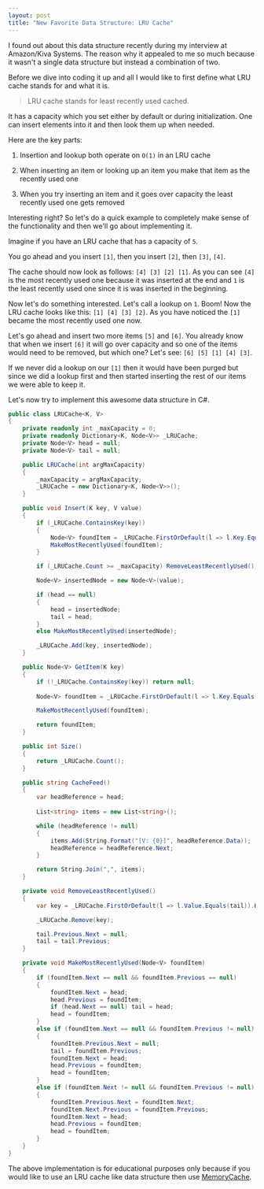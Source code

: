 ```yaml
---
layout: post
title: "New Favorite Data Structure: LRU Cache"
---
```


I found out about this data structure recently during my interview at Amazon/Kiva Systems. The reason why it appealed to me so much because it wasn't a single data structure but instead a combination of two.

Before we dive into coding it up and all I would like to first define what LRU cache stands for and what it is.

> LRU cache stands for least recently used cached.

It has a capacity which you set either by default or during initialization. One can insert elements into it and then look them up when needed. 

Here are the key parts:

1) Insertion and lookup both operate on `O(1)` in an LRU cache

2) When inserting an item or looking up an item you make that item as the recently used one

3) When you try inserting an item and it goes over capacity the least recently used one gets removed

Interesting right? So let's do a quick example to completely make sense of the functionality and then we'll go about implementing it.

Imagine if you have an LRU cache that has a capacity of `5`.

You go ahead and you insert `[1]`, then you insert `[2]`, then `[3]`, `[4]`.

The cache should now look as follows: `[4] [3] [2] [1]`. As you can see `[4]` is the most recently used one because it was inserted at the end and `1` is the least recently used one since it is was inserted in the beginning.

Now let's do something interested. Let's call a lookup on `1`. Boom! Now the LRU cache looks like this: `[1] [4] [3] [2]`. As you have noticed the `[1]` became the most recently used one now.

Let's go ahead and insert two more items `[5]` and `[6]`. You already know that when we insert `[6]` it will go over capacity and so one of the items would need to be removed, but which one? Let's see: `[6] [5] [1] [4] [3]`.

If we never did a lookup on our `[1]` then it would have been purged but since we did a lookup first and then started inserting the rest of our items we were able to keep it.

Let's now try to implement this awesome data structure in C#.

```C#
public class LRUCache<K, V>
{
    private readonly int _maxCapacity = 0;
    private readonly Dictionary<K, Node<V>> _LRUCache;
    private Node<V> head = null;
    private Node<V> tail = null; 

    public LRUCache(int argMaxCapacity)
    {
        _maxCapacity = argMaxCapacity;
        _LRUCache = new Dictionary<K, Node<V>>();
    }

    public void Insert(K key, V value)
    {
        if (_LRUCache.ContainsKey(key))
        {
            Node<V> foundItem = _LRUCache.FirstOrDefault(l => l.Key.Equals(key)).Value;
            MakeMostRecentlyUsed(foundItem);
        }

        if (_LRUCache.Count >= _maxCapacity) RemoveLeastRecentlyUsed();

        Node<V> insertedNode = new Node<V>(value);

        if (head == null)
        {
            head = insertedNode;
            tail = head;
        }
        else MakeMostRecentlyUsed(insertedNode);

        _LRUCache.Add(key, insertedNode);
    }

    public Node<V> GetItem(K key)
    {
        if (!_LRUCache.ContainsKey(key)) return null;
          
        Node<V> foundItem = _LRUCache.FirstOrDefault(l => l.Key.Equals(key)).Value;

        MakeMostRecentlyUsed(foundItem);

        return foundItem;
    }

    public int Size()
    {
        return _LRUCache.Count();
    }

    public string CacheFeed()
    {
        var headReference = head; 
        
        List<string> items = new List<string>();

        while (headReference != null)
        {
            items.Add(String.Format("[V: {0}]", headReference.Data));
            headReference = headReference.Next;
        }

        return String.Join(",", items);
    }

    private void RemoveLeastRecentlyUsed()
    {
        var key = _LRUCache.FirstOrDefault(l => l.Value.Equals(tail)).Key;

        _LRUCache.Remove(key);

        tail.Previous.Next = null;
        tail = tail.Previous;
    }

    private void MakeMostRecentlyUsed(Node<V> foundItem)
    {
        if (foundItem.Next == null && foundItem.Previous == null)
        {
            foundItem.Next = head;
            head.Previous = foundItem;
            if (head.Next == null) tail = head;
            head = foundItem;
        }
        else if (foundItem.Next == null && foundItem.Previous != null)
        {
            foundItem.Previous.Next = null;
            tail = foundItem.Previous;
            foundItem.Next = head;
            head.Previous = foundItem;
            head = foundItem;
        }
        else if (foundItem.Next != null && foundItem.Previous != null)
        {
            foundItem.Previous.Next = foundItem.Next;
            foundItem.Next.Previous = foundItem.Previous;
            foundItem.Next = head;
            head.Previous = foundItem;
            head = foundItem;
        }
    }
}
```

The above implementation is for educational purposes only because if you would like to use an LRU cache like data structure then use [MemoryCache](https://msdn.microsoft.com/en-us/library/system.runtime.caching.memorycache%28v=vs.110%29.aspx).

